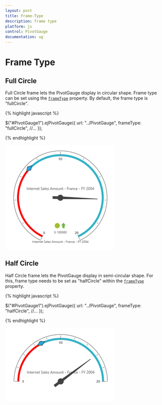 ```yaml
---
layout: post
title: Frame-Type
description: frame type 
platform: js
control: PivotGauge
documentation: ug
---
```


# Frame Type

## Full Circle

Full Circle frame lets the PivotGauge display in circular shape. Frame type can be set using the [`frameType`](/js/api/ejcirculargauge#members:frame) property.  By default, the frame type is "fullCircle".

{% highlight javascript %}

$("#PivotGauge1").ejPivotGauge({
    url: "../PivotGauge",
    frameType: "fullCircle",
    //...
});

{% endhighlight %}

![](Frame-Type_images/fullCircle.png) 

## Half Circle

Half Circle frame lets the PivotGauge display in semi-circular shape. For this, frame type needs to be set as "halfCircle" within the [`frameType`](/js/api/ejcirculargauge#members:frame) property.

{% highlight javascript %}

$("#PivotGauge1").ejPivotGauge({
    url: "../PivotGauge",
    frameType: "halfCircle",
    //...
});

{% endhighlight %}

![](Frame-Type_images/halfCircle.png) 

